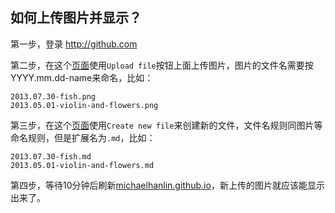 
## 如何上传图片并显示？

第一步，登录 http://github.com

第二步，在这个[页面](https://github.com/michaelhanlin/michaelhanlin.github.io/tree/src/source/images)使用`Upload file`按钮上面上传图片，图片的文件名需要按YYYY.mm.dd-name来命名，比如：

    2013.07.30-fish.png
    2013.05.01-violin-and-flowers.png

第三步，在这个[页面](https://github.com/michaelhanlin/michaelhanlin.github.io/tree/src/source/_posts)使用`Create new file`来创建新的文件，文件名规则同图片等命名规则，但是扩展名为`.md`，比如：

    2013.07.30-fish.md
    2013.05.01-violin-and-flowers.md

第四步，等待10分钟后刷新[michaelhanlin.github.io](https://michaelhanlin.github.io)，新上传的图片就应该能显示出来了。

